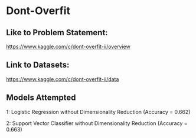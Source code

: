 # Dont-Overfit

## Like to Problem Statement:

https://www.kaggle.com/c/dont-overfit-ii/overview

## Link to Datasets:

https://www.kaggle.com/c/dont-overfit-ii/data

## Models Attempted

1: Logistic Regression without Dimensionality Reduction (Accuracy = 0.662)

2: Support Vector Classifier without Dimensionality Reduction (Accuracy = 0.663)
